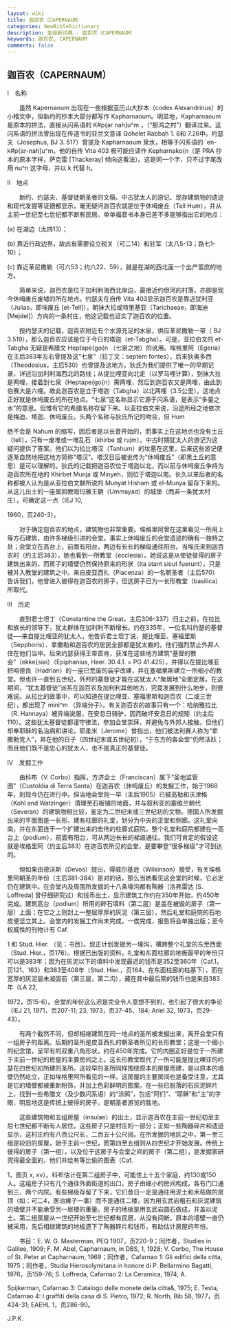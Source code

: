 ```yaml
---
layout: wiki
title: 迦百农（CAPERNAUM）
categories: NewBibleDictionary
description: 圣经新词典 - 迦百农（CAPERNAUM）
keywords: 迦百农, CAPERNAUM
comments: false
---
```


## 迦百农（CAPERNAUM）

Ⅰ　名称

　　虽然 Kapernaoum 出现在一些根据亚历山大抄本（codex Alexandrinus）的小楷文中，但新约的抄本大部分都写作 Kapharnaoum。明显地，Kapharnaoum 是原本的拼法，直接从闪系语的 K#p{ar nah]u^m ，（“那鸿之村”）翻译过来。这闪系语的拼法曾出现在传道书的亚兰文意译 Qohelet Rabbah 1. 8和 7.26中。约瑟夫（Josephus, BJ 3. 517）曾提及 Kapharnaoum 泉水，相等于闪系语的 `en-k#p{ar-nah]u^m。他的自传 Vita 403 极可能应读作 Kepharnako{n（是 PRA 抄本的原本字样，萨克雷 [Thackeray] 倾向这看法）。这是同一个字，只不过字尾改用 nu^n 这字母，并以 k 代替 h。

Ⅱ　地点

　　新约、约瑟夫、基督徒朝圣者的文稿、中古犹太人的游记、现存建筑物的遗迹和现代发掘等证据都显示，毫无疑问迦百农就是位于休呣废丘（Tell Hum），并从主前一世纪至七世纪都不断有民居。单单福音书本身已差不多能够指出它的地点：

(a) 在湖边（太四13）；

(b) 靠近行政边界，故此有需要设立税关（可二14）和驻军（太八5-13；路七1-10）；

(c) 靠近革尼撒勒（可六53；约六22、59），就是在湖的西北面一个出产富庶的地方。

　　简单来说，迦百农是位于加利利海西北岸边，最接近约但河的村落，亦即是现今休呣废丘废墟的所在地点。约瑟夫在自传 Vita 403显示迦百农是靠近犹利亚（Julias，即埃废丘 [et-Tell]），朝抹大拉或特里基亚（Tarichaeae，即海迪 [Mejdel]）方向的一条村庄，他这记载也证实了迦百农的位置。

　　按约瑟夫的记载，迦百农附近有个水源充足的水泉，供应革尼撒勒一带（ BJ 3.519），那么迦百农应该是位于今日的塔迦（et-Tabgha）。可是，亚拉伯文的 et-Tabgha 无疑是希腊文 Heptape{go{n （七泉之地）的讹用。埃格里阿（Egeria）在主后383年左右曾提及这“七泉”（拉丁文：septem fontes），后来狄奥多西（Theodosius，主后530）也曾提及这地方。狄氏为我们提供了唯一的早期记录，详述沿加利利海西北的路线；从提比哩亚向北走（以罗马哩计算），到抹大拉是两哩，接着到七泉（Heptape{go{n）需两哩，然后到迦百农又是两哩，由此到伯赛大是六哩。故此迦百农是立于塔迦（Tabgha）以北两哩（3.5公里）。这地点正好就是休呣废丘的所在地点。“七泉”这名称显示它源于闪系语，是表示“多量之水”的意思。但惟有它的希腊名称存留下来。以亚拉伯文来说，沿途所经之地依次是梅迪、塔迦、休呣废丘。头两个名称与狄氏所记的吻合，但 Hum

绝不会是 Nahum 的缩写，因后者是以长音开始的，而事实上在这地点也没有土丘（tell），只有一废堆或一堆乱石（khirbe 或 rujm）。中古时期犹太人的游记为这疑问提供了答案。他们以为拉比塔汉（Tanhum）的坟墓在这里，后来这些游记便逐渐自然地把这地方简称“塔汉”。塔汉日后被讹传为“休呣废丘”（即黑土丘的意思）是可以理解的。狄氏的记载把迦百农位于塔迦以北，而以前与休呣废丘争持为迦百农所在地的 Khirbet Munja 或 Minyeh，则位于塔迦以南。长久以来后者的名称都被人认为是从亚拉伯文献所说的 Munyat Hisham 或 el-Munya 留存下来的。从这儿出土的一座属回教暗玛雅王朝（Ummayad）的城堡（而非一条犹太村庄），可确定这一点（IEJ 10,

1960，页240-3）。

　　对于确定迦百农的地点，建筑物也非常重要。埃格里阿曾在这里看见一所用上等方石建筑，由许多梯级引进的会堂。事实上休呣废丘的会堂遗迹的确有一独特之处；会堂立在高台上，前面有阳台，两边有长长的梯级通往阳台。当埃氏来到迦百农时（约主后383），她也看到一所教堂（ecclesia）。她说这是从使徒彼得的房子建筑出来的，而房子的墙壁仍然保持原来的形状（ita stant sicut fuerunt），只是被并入教堂的建筑之中。来自皮亚西扎（Piacenza）的一名朝圣者（主后570）告诉我们，他曾进入彼得在迦百农的房子，但这房子已为一长形教堂（basilica）所取代。

Ⅲ　历史

　　直到君士坦丁（Constantine the Great，主后306-337）归主之前，在拉比和族长的领导下，犹太群体在加利利不断增长。约在335年，一位名叫约瑟的基督徒──来自提比哩亚的犹太人，他告诉君士坦丁说，提比哩亚、塞福里斯（Sepphoris）、拿撒勒和迦百农的居民全部都是犹太裔的，他们强烈禁止外邦人住在他们当中。后来约瑟获得王帝首肯，获准在这些地方建筑“基督的教会”（ekke{siai）（Epiphanius, Haer. 30.4.1. = PG 41.425），并得以在提比哩亚把哈德良（Hadrian）的一座已荒废的庙宇改建，并在塞福里斯建立一所细小的教堂。但也许一直到五世纪，外邦的基督徒才能在这犹太人“聚居地”全面定居。在这期间，“犹太基督徒”派系在迦百农及加利利其他地方，究竟发展到什么地步，则很难说。从拉比的故事中，可以知道在提比哩亚、塞福里斯和迦百农（二或三世纪），都出现了 mini^m （异端分子）。有关迦百农的故事只有一个：哈纳雅拉比（R. Hannaya）被异端说服，在安息日骑驴，因而破坏安息日的规矩（约主后110）。这些犹太基督徒都谨守律法，参加会堂崇拜，并避免与外邦人接触，但他们却奉耶稣的名治病和讲论。耶柔米（Jerome）曾指出，他们被法利赛人称为“拿撒勒党人”，并在他的日子（四世纪末或五世纪初），“于东方的各会堂”仍然活跃；而且他们既不是忠心的犹太人，也不是真正的基督徒。

Ⅳ　发掘工作

　　由科布（V. Corbo）指挥，方济会士（Franciscan）属下“圣地监管图”（Custoldia di Terra Santa）在迦百农（休呣废丘）的发掘工作，始于1968年，到现今仍在进行中。但当地会堂则一早（主后1905）已被高勒和沃津格（Kohl and Watzinger）清理至石板铺的地面，并与叙利亚的塞维兰朝代（Severan）的建筑物相比较，鉴定为二世纪末或三世纪初的文物。德国人所发掘出来的平面图是一长形、建有柱廊的礼堂，划分为中央的正堂和侧廊。这礼堂向南，并在东面连于一个扩建出来的宏伟的柱廊式庭院。整个礼堂和庭院都建在一高台上（podium），前面有阳台，可从两边长长的梯级通往。我们可肯定的假设这就是埃格里阿（约主后383）在迦百农所见的会堂，是要攀登“很多梯级”才可到达的。

　　但如果由德沃斯（Devos）提出，得威尔基逊（Wilkinson）接受，有关埃格里阿朝圣的年份（主后381-384）是对的话，那么当她看见这会堂的时候，它必定仍在建筑中。在会堂内及周围所发掘的十八条壕沟都有陶器（洛弗雷达 [S. Loffreda] 曾仔细研究过）和钱币出土，显示建筑工作约在350年开始，约450年完成。建筑高台（podium）所用的碎石填料（第二层）是盖在被毁的房子（第一层）上面；在它之上则封上一整层厚厚的灰泥（第三层），然后礼堂和庭院的石地皮便坚立其上。会堂内的发掘工作尚未完成，一俟完成，报告将会单独出版；至今权威性的刊物计有 Caf.

1 和 Stud. Hier. （见：书目）。现正计划发掘另一壕沟，横跨整个礼堂的东至西面（Stud. Hier.，页176）。根据已出版的资料，礼堂和东面柱廊的地板最早的年份只可以是383年；因为在灰泥以下的填料中发现最迟的钱币是352至360年（Caf.1，页121、163）和383至408年（Stud. Hier.，页164、在东面柱廊的柱基下），而在宽厚的灰泥层未凝固前（第三层，第二沟），藏在其中最后期的钱币也是来自383年（LA 22,

1972，页15-6）。会堂的年份这么迟是完全令人意想不到的，也引起了很大的争论（IEJ 21, 1971，页207-11; 23, 1973，页37-45、184; Ariel 32, 1973，页29-43）。

　　有两个截然不同，但却相继建筑在同一地点的圣所被发掘出来，离开会堂只有一组房子的距离。后期的圣所是皮亚西扎的朝圣者所见的长形教堂；这是一个细小的纪念馆，呈罕有的双重八角形状，约在450年完成。它的内圈正好是位于一所建于主前一世纪的房屋的主要房间之上。这长形教堂取代了一所可能是提比哩亚的约瑟在四世纪初所建的圣所。这较早的圣所同样围绕原本的房屋而建，是以原本的墙壁仍然屹立，正如埃格里阿所看见的一样。这房屋的主要房间也是备受注意，尤其是它的墙壁都被重新粉饰，并加上色彩鲜明的图案。在一些已脱落的石灰泥碎片上，找到一些希腊文（及少数闪系语）的“涂鸦”，包括“阿们”、“耶稣”和“主”的字眼，明显地这是传统上彼得的房子，是朝圣者游览的胜地。

　　这些建筑物和五组房屋（insulae）的出土，显示迦百农在主前一世纪初至主后七世纪都不断有人居住。这些房子只是村庄的一部分；正如一些陶器碎片和遗迹显示，这村庄约有八百公尺长，二百五十公尺阔。在所发掘的地区之中，第一至三组是较旧的房屋，始于主前一世纪，而第四至五组则从四世纪才开始发展。传统上彼得的房子（第一组），以及位于这房子与会堂之间的房子（第二组），是发掘家研究得最全面的，他们并绘有等比偷的图表（Caf.

1，图页 x, xv）。科布估计在第二组房子中，可能住上十五个家庭，约130或150人。这组房子只有几个通往外面街道的出口，房子由细小的房间构成，各有门口通到三、两个内院。有些梯级存留了下来，它们昔日一定是通往用泥土和禾秸做的房顶（如：可二4，医治瘫子一事）而不是通往二楼，因为用玄武岩粗石和灰泥建筑的墙壁并不能承受另一层楼的重量。房子的地板是用玄武岩圆石做成，并盖以泥土。第二组房屋从一世纪开始至七世纪都有民居，从没有间断。原本的墙壁一直仍被采用，先后相继建筑的地板遗下了陶器碎片和钱币，有助估计房屋的年份。

　　书目：E. W. G. Masterman, PEQ 1907，页220-9；同作者，Studies in Galilee, 1909; F. M. Abel, Capharnaum, in DBS, 1, 1928; V. Corbo, The House of St. Peter at Capharnaum, 1969；同作者，Cafarnao 1: Gli edifici della citta, 1975；同作者，Studia Hierosolymitana in honore di P. Bellarmino Bagatti, 1976，页159-76; S. Loffreda, Cafarnao 2: La Ceramica, 1974; A.

Spijkerman, Cafarnao 3: Catalogo delle monete della citta&, 1975; E. Testa, Cafarnao 4: I graffiti della casa di S. Pietro, 1972; R. North, Bib 58, 1977，页424-31; EAEHL 1，页286-90。

J.P.K.






